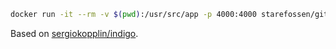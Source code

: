 ```bash
docker run -it --rm -v $(pwd):/usr/src/app -p 4000:4000 starefossen/github-pages
```

Based on [sergiokopplin/indigo](https://github.com/sergiokopplin/indigo).
